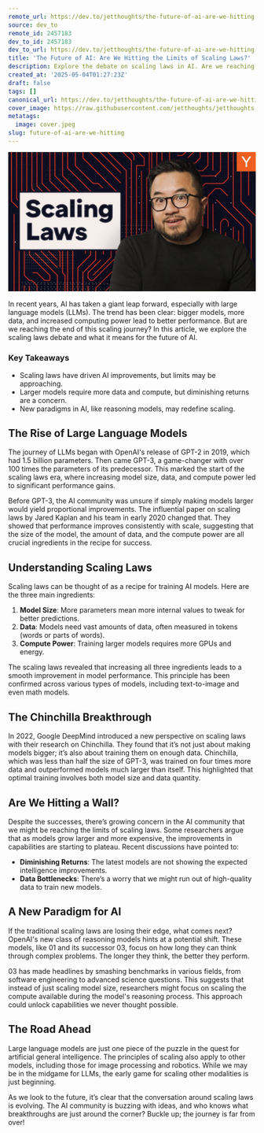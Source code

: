 ```yaml
---
remote_url: https://dev.to/jetthoughts/the-future-of-ai-are-we-hitting-the-limits-of-scaling-laws-3f7k
source: dev_to
remote_id: 2457183
dev_to_id: 2457183
dev_to_url: https://dev.to/jetthoughts/the-future-of-ai-are-we-hitting-the-limits-of-scaling-laws-3f7k
title: 'The Future of AI: Are We Hitting the Limits of Scaling Laws?'
description: Explore the debate on scaling laws in AI. Are we reaching the limits of larger models, or is a new paradigm emerging? Discover the future of AI in this insightful article.
created_at: '2025-05-04T01:27:23Z'
draft: false
tags: []
canonical_url: https://dev.to/jetthoughts/the-future-of-ai-are-we-hitting-the-limits-of-scaling-laws-3f7k
cover_image: https://raw.githubusercontent.com/jetthoughts/jetthoughts.github.io/master/content/blog/future-of-ai-are-we-hitting/cover.jpeg
metatags:
  image: cover.jpeg
slug: future-of-ai-are-we-hitting
---
```

[![The Future of AI: Are We Hitting the Limits of Scaling Laws?](file_0.jpg)](https://www.youtube.com/watch?v=d6Ed5bZAtrM)

In recent years, AI has taken a giant leap forward, especially with large language models (LLMs). The trend has been clear: bigger models, more data, and increased computing power lead to better performance. But are we reaching the end of this scaling journey? In this article, we explore the scaling laws debate and what it means for the future of AI.

### Key Takeaways

*   Scaling laws have driven AI improvements, but limits may be approaching.
*   Larger models require more data and compute, but diminishing returns are a concern.
*   New paradigms in AI, like reasoning models, may redefine scaling.

## The Rise of Large Language Models

The journey of LLMs began with OpenAI's release of GPT-2 in 2019, which had 1.5 billion parameters. Then came GPT-3, a game-changer with over 100 times the parameters of its predecessor. This marked the start of the scaling laws era, where increasing model size, data, and compute power led to significant performance gains.

Before GPT-3, the AI community was unsure if simply making models larger would yield proportional improvements. The influential paper on scaling laws by Jared Kaplan and his team in early 2020 changed that. They showed that performance improves consistently with scale, suggesting that the size of the model, the amount of data, and the compute power are all crucial ingredients in the recipe for success.

## Understanding Scaling Laws

Scaling laws can be thought of as a recipe for training AI models. Here are the three main ingredients:

1.  **Model Size**: More parameters mean more internal values to tweak for better predictions.
2.  **Data**: Models need vast amounts of data, often measured in tokens (words or parts of words).
3.  **Compute Power**: Training larger models requires more GPUs and energy.

The scaling laws revealed that increasing all three ingredients leads to a smooth improvement in model performance. This principle has been confirmed across various types of models, including text-to-image and even math models.

## The Chinchilla Breakthrough

In 2022, Google DeepMind introduced a new perspective on scaling laws with their research on Chinchilla. They found that it’s not just about making models bigger; it’s also about training them on enough data. Chinchilla, which was less than half the size of GPT-3, was trained on four times more data and outperformed models much larger than itself. This highlighted that optimal training involves both model size and data quantity.

## Are We Hitting a Wall?

Despite the successes, there’s growing concern in the AI community that we might be reaching the limits of scaling laws. Some researchers argue that as models grow larger and more expensive, the improvements in capabilities are starting to plateau. Recent discussions have pointed to:

*   **Diminishing Returns**: The latest models are not showing the expected intelligence improvements.
*   **Data Bottlenecks**: There’s a worry that we might run out of high-quality data to train new models.

## A New Paradigm for AI

If the traditional scaling laws are losing their edge, what comes next? OpenAI's new class of reasoning models hints at a potential shift. These models, like 01 and its successor 03, focus on how long they can think through complex problems. The longer they think, the better they perform.

03 has made headlines by smashing benchmarks in various fields, from software engineering to advanced science questions. This suggests that instead of just scaling model size, researchers might focus on scaling the compute available during the model's reasoning process. This approach could unlock capabilities we never thought possible.

## The Road Ahead

Large language models are just one piece of the puzzle in the quest for artificial general intelligence. The principles of scaling also apply to other models, including those for image processing and robotics. While we may be in the midgame for LLMs, the early game for scaling other modalities is just beginning.

As we look to the future, it’s clear that the conversation around scaling laws is evolving. The AI community is buzzing with ideas, and who knows what breakthroughs are just around the corner? Buckle up; the journey is far from over!